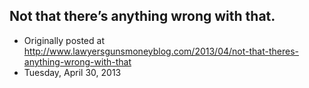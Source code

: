 ## Not that there’s anything wrong with that.

 * Originally posted at http://www.lawyersgunsmoneyblog.com/2013/04/not-that-theres-anything-wrong-with-that
 * Tuesday, April 30, 2013

